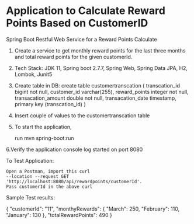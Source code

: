 # Application to Calculate Reward Points Based on CustomerID

Spring Boot Restful Web Service for a Reward Points Calculate

1.	Create a service to get monthly reward points for the last three months and total reward points for the given customerId.
2.	Tech Stack: JDK 11, Spring boot 2.7.7, Spring Web, Spring Data JPA, H2, Lombok, Junit5
3.	Create table in DB: create table customertranscation (
       transcation_id bigint not null,
        customer_id varchar(255),
        reward_points integer not null,
        transacation_amount double not null,
        transacation_date timestamp,
        primary key (transcation_id)
    )
4. Insert couple of values to the customertranscation table
5. To start the application, 
	
	run mvn spring-boot:run
	
6.Verify the application console log started on port 8080

To Test Application:

	Open a Postman, import this curl 
	--location --request GET 'http://localhost:8080/api/rewardpoints/customerId'.
	Pass customerId in the above curl 
	
Sample Test results:

{
    "customerId": "11",
    "monthyRewards": {
        "March": 250,
        "February": 110,
        "January": 130
    },
    "totalRewardPoints": 490
}